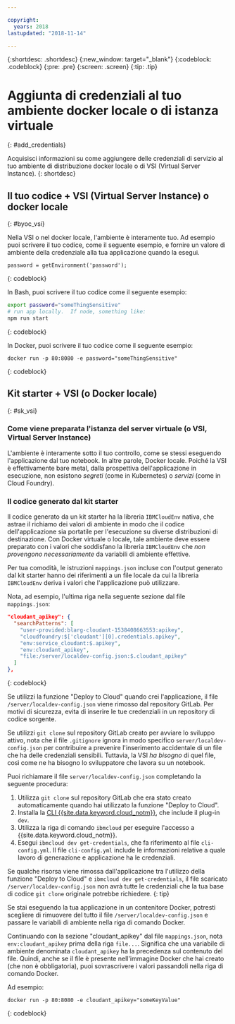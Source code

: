 ```yaml
---

copyright:
  years: 2018
lastupdated: "2018-11-14"

---
```


{:shortdesc: .shortdesc}
{:new_window: target="_blank"}
{:codeblock: .codeblock}
{:pre: .pre}
{:screen: .screen}
{:tip: .tip}

# Aggiunta di credenziali al tuo ambiente docker locale o di istanza virtuale
{: #add_credentials}

Acquisisci informazioni su come aggiungere delle credenziali di servizio al tuo ambiente di distribuzione docker locale o di VSI (Virtual Server Instance).
{: shortdesc}

## Il tuo codice + VSI (Virtual Server Instance) o docker locale
{: #byoc_vsi}

Nella VSI o nel docker locale, l'ambiente è interamente tuo. Ad esempio puoi scrivere il tuo codice, come il seguente esempio, e fornire un valore di ambiente della credenziale alla tua applicazione quando la esegui.
```
password = getEnvironment('password');
```
{: codeblock}

In Bash, puoi scrivere il tuo codice come il seguente esempio:
```bash
export password="someThingSensitive"
# run app locally.  If node, something like:
npm run start
```
{: codeblock}

In Docker, puoi scrivere il tuo codice come il seguente esempio:
```
docker run -p 80:8080 -e password="someThingSensitive"
```
{: codeblock}

## Kit starter + VSI (o Docker locale)
{: #sk_vsi}

### Come viene preparata l'istanza del server virtuale (o VSI, Virtual Server Instance)

L'ambiente è interamente sotto il tuo controllo, come se stessi eseguendo l'applicazione dal tuo notebook. In altre parole, Docker locale. Poiché la VSI è effettivamente bare metal, dalla prospettiva dell'applicazione in esecuzione, non esistono _segreti_ (come in Kubernetes) o _servizi_ (come in Cloud Foundry).

### Il codice generato dal kit starter

Il codice generato da un kit starter ha la libreria `IBMCloudEnv` nativa, che astrae il richiamo dei valori di ambiente in modo che il codice dell'applicazione sia portatile per l'esecuzione su diverse distribuzioni di destinazione. Con Docker virtuale o locale, tale ambiente deve essere preparato con i valori che soddisfano la libreria `IBMCloudEnv` che _non provengono necessariamente_ da variabili di ambiente effettive.

Per tua comodità, le istruzioni `mappings.json` incluse con l'output generato dal kit starter hanno dei riferimenti a un file locale da cui la libreria `IBMCloudEnv` deriva i valori che l'applicazione può utilizzare.

Nota, ad esempio, l'ultima riga nella seguente sezione dal file `mappings.json`:
```json
"cloudant_apikey": {
  "searchPatterns": [
    "user-provided:blarg-cloudant-1538408663553:apikey",
    "cloudfoundry:$['cloudant'][0].credentials.apikey",
    "env:service_cloudant:$.apikey",
    "env:cloudant_apikey",
    "file:/server/localdev-config.json:$.cloudant_apikey"
  ]
},
```
{: codeblock}

Se utilizzi la funzione "Deploy to Cloud" quando crei l'applicazione, il file `/server/localdev-config.json` viene rimosso dal repository GitLab. Per motivi di sicurezza, evita di inserire le tue credenziali in un repository di codice sorgente.

Se utilizzi `git clone` sul repository GitLab creato per avviare lo sviluppo attivo, nota che il file `.gitignore` ignora in modo specifico `server/localdev-config.json` per contribuire a prevenire l'inserimento accidentale di un file che ha delle credenziali sensibili. Tuttavia, la VSI _ha bisogno_ di quel file, così come ne ha bisogno lo sviluppatore che lavora su un notebook.

Puoi richiamare il file `server/localdev-config.json` completando la seguente procedura:

1. Utilizza `git clone` sul repository GitLab che era stato creato automaticamente quando hai utilizzato la funzione "Deploy to Cloud".
2. Installa la [CLI {{site.data.keyword.cloud_notm}}](/docs/cli/index.html), che include il plug-in `dev`.
3. Utilizza la riga di comando `ibmcloud` per eseguire l'accesso a {{site.data.keyword.cloud_notm}}.
4. Esegui `ibmcloud dev get-credentials`, che fa riferimento al file `cli-config.yml`. Il file `cli-config.yml` include le informazioni relative a quale lavoro di generazione e applicazione ha le credenziali.

Se qualche risorsa viene rimossa dall'applicazione tra l'utilizzo della funzione "Deploy to Cloud" e `ibmcloud dev get-credentials`, il file scaricato `/server/localdev-config.json` non avrà tutte le credenziali che la tua base di codice `git clone` originale potrebbe richiedere.
{: tip}

Se stai eseguendo la tua applicazione in un contenitore Docker, potresti scegliere di rimuovere del tutto il file `/server/localdev-config.json` e passare le variabili di ambiente nella riga di comando Docker.

Continuando con la sezione "cloudant_apikey" dal file `mappings.json`, nota `env:cloudant_apikey` prima della riga `file...`. Significa che una variabile di ambiente denominata `cloudant_apikey` ha la precedenza sul contenuto del file. Quindi, anche se il file è presente nell'immagine Docker che hai creato (che non è obbligatoria), puoi sovrascrivere i valori passandoli nella riga di comando Docker.

Ad esempio:
```console
docker run -p 80:8080 -e cloudant_apikey="someKeyValue"
```
{: codeblock}
